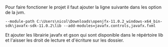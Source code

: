 Pour faire fonctioner le projet il faut ajouter la ligne suivante dans les option de la jvm.

```
--module-path C:\Users\nicol\Downloads\openjfx-11.0.2_windows-x64_bin-sdk\javafx-sdk-11.0.2\lib --add-modules=javafx.controls,javafx.fxml
```

Et ajouter les librairie javafx et gson qui sont disponible dans le répértoire lib et l'aisser les droit de lecture et d'écriture sur les dossier.